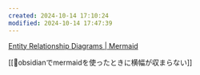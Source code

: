 ```yaml
---
created: 2024-10-14 17:10:24
modified: 2024-10-14 17:47:39
---
```

[Entity Relationship Diagrams | Mermaid](https://mermaid.js.org/syntax/entityRelationshipDiagram.html)

[[🚧obsidianでmermaidを使ったときに横幅が収まらない]]

